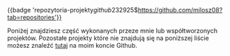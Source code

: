 {{badge 'repozytoria-projekty$github$232925$https://github.com/milosz08?tab=repositories'}}

Poniżej znajdziesz część wykonanych przeze mnie lub współtworzonych projektów. Pozostałe projekty które nie znajdują
się na poniższej liście możesz znaleźć [tutaj](https://github.com/milosz08) na moim koncie Github.
